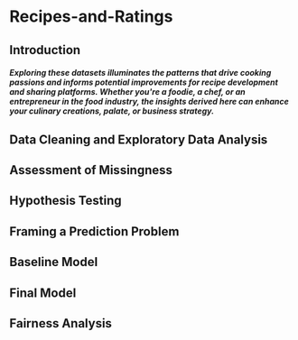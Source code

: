 # Recipes-and-Ratings

## Introduction
##### Exploring these datasets illuminates the patterns that drive cooking passions and informs potential improvements for recipe development and sharing platforms. Whether you're a foodie, a chef, or an entrepreneur in the food industry, the insights derived here can enhance your culinary creations, palate, or business strategy.
## Data Cleaning and Exploratory Data Analysis
## Assessment of Missingness
## Hypothesis Testing
## Framing a Prediction Problem
## Baseline Model
## Final Model
## Fairness Analysis

